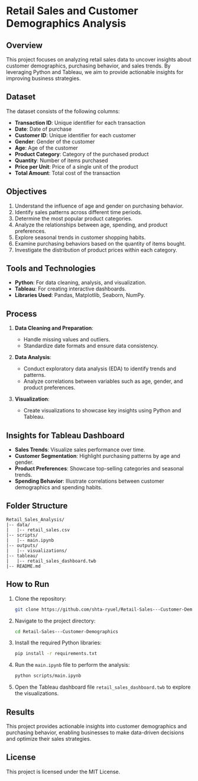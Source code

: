 # Retail Sales and Customer Demographics Analysis

## Overview
This project focuses on analyzing retail sales data to uncover insights about customer demographics, purchasing behavior, and sales trends. By leveraging Python and Tableau, we aim to provide actionable insights for improving business strategies.

## Dataset
The dataset consists of the following columns:
- **Transaction ID**: Unique identifier for each transaction
- **Date**: Date of purchase
- **Customer ID**: Unique identifier for each customer
- **Gender**: Gender of the customer
- **Age**: Age of the customer
- **Product Category**: Category of the purchased product
- **Quantity**: Number of items purchased
- **Price per Unit**: Price of a single unit of the product
- **Total Amount**: Total cost of the transaction

## Objectives
1. Understand the influence of age and gender on purchasing behavior.
2. Identify sales patterns across different time periods.
3. Determine the most popular product categories.
4. Analyze the relationships between age, spending, and product preferences.
5. Explore seasonal trends in customer shopping habits.
6. Examine purchasing behaviors based on the quantity of items bought.
7. Investigate the distribution of product prices within each category.

## Tools and Technologies
- **Python**: For data cleaning, analysis, and visualization.
- **Tableau**: For creating interactive dashboards.
- **Libraries Used**: Pandas, Matplotlib, Seaborn, NumPy.

## Process
1. **Data Cleaning and Preparation**:
   - Handle missing values and outliers.
   - Standardize date formats and ensure data consistency.

2. **Data Analysis**:
   - Conduct exploratory data analysis (EDA) to identify trends and patterns.
   - Analyze correlations between variables such as age, gender, and product preferences.

3. **Visualization**:
   - Create visualizations to showcase key insights using Python and Tableau.

## Insights for Tableau Dashboard
- **Sales Trends**: Visualize sales performance over time.
- **Customer Segmentation**: Highlight purchasing patterns by age and gender.
- **Product Preferences**: Showcase top-selling categories and seasonal trends.
- **Spending Behavior**: Illustrate correlations between customer demographics and spending habits.

## Folder Structure
```
Retail_Sales_Analysis/
|-- data/
|   |-- retail_sales.csv
|-- scripts/
|   |-- main.ipynb
|-- outputs/
|   |-- visualizations/
|-- tableau/
|   |-- retail_sales_dashboard.twb
|-- README.md
```

## How to Run
1. Clone the repository:
   ```bash
   git clone https://github.com/shta-ryuel/Retail-Sales---Customer-Demographics.git
   ```

2. Navigate to the project directory:
   ```bash
   cd Retail-Sales---Customer-Demographics
   ```

3. Install the required Python libraries:
   ```bash
   pip install -r requirements.txt
   ```

4. Run the `main.ipynb` file to perform the analysis:
   ```bash
   python scripts/main.ipynb
   ```

5. Open the Tableau dashboard file `retail_sales_dashboard.twb` to explore the visualizations.

## Results
This project provides actionable insights into customer demographics and purchasing behavior, enabling businesses to make data-driven decisions and optimize their sales strategies.

## License
This project is licensed under the MIT License.

 
